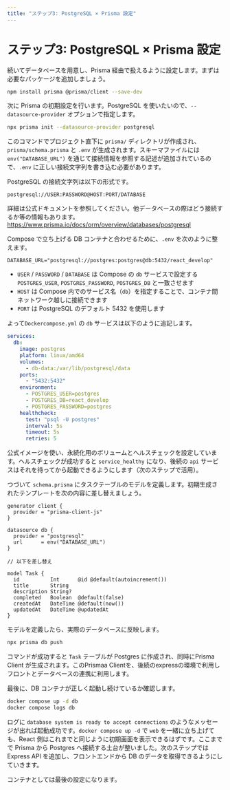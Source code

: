 ```yaml
---
title: "ステップ3: PostgreSQL × Prisma 設定"
---
```


# ステップ3: PostgreSQL × Prisma 設定

続いてデータベースを用意し、Prisma 経由で扱えるように設定します。まずは必要なパッケージを追加しましょう。

```bash
npm install prisma @prisma/client --save-dev
```

次に Prisma の初期設定を行います。PostgreSQL を使いたいので、`--datasource-provider` オプションで指定します。

```bash
npx prisma init --datasource-provider postgresql
```

このコマンドでプロジェクト直下に `prisma/` ディレクトリが作成され、`prisma/schema.prisma` と `.env` が生成されます。スキーマファイルには `env("DATABASE_URL")` を通じて接続情報を参照する記述が追加されているので、`.env` に正しい接続文字列を書き込む必要があります。

PostgreSQL の接続文字列は以下の形式です。

```
postgresql://USER:PASSWORD@HOST:PORT/DATABASE
```

詳細は公式ドキュメントを参照してください。他データベースの際はどう接続するか等の情報もあります。
https://www.prisma.io/docs/orm/overview/databases/postgresql

Compose で立ち上げる DB コンテナと合わせるために、`.env` を次のように整えます。

```env
DATABASE_URL="postgresql://postgres:postgres@db:5432/react_develop"
```

- `USER` / `PASSWORD` / `DATABASE` は Compose の `db` サービスで設定する `POSTGRES_USER`, `POSTGRES_PASSWORD`, `POSTGRES_DB` と一致させます
- `HOST` は Compose 内でのサービス名（`db`）を指定することで、コンテナ間ネットワーク越しに接続できます
- `PORT` は PostgreSQL のデフォルト 5432 を使用します

よって`Dockercompose.yml` の `db` サービスは以下のように追記します。

```yaml
services:
  db:
    image: postgres
    platform: linux/amd64
    volumes:
      - db-data:/var/lib/postgresql/data
    ports:
      - "5432:5432"
    environment:
      - POSTGRES_USER=postgres
      - POSTGRES_DB=react_develop
      - POSTGRES_PASSWORD=postgres
    healthcheck:
      test: "psql -U postgres"
      interval: 5s
      timeout: 5s
      retries: 5
```

公式イメージを使い、永続化用のボリュームとヘルスチェックを設定しています。ヘルスチェックが成功すると `service_healthy` になり、後続の `api` サービスはそれを待ってから起動できるようにします（次のステップで活用）。

つづいて `schema.prisma` にタスクテーブルのモデルを定義します。初期生成されたテンプレートを次の内容に差し替えましょう。

```prisma
generator client {
  provider = "prisma-client-js"
}

datasource db {
  provider = "postgresql"
  url      = env("DATABASE_URL")
}

// 以下を差し替え

model Task {
  id          Int      @id @default(autoincrement())
  title       String
  description String?
  completed   Boolean  @default(false)
  createdAt   DateTime @default(now())
  updatedAt   DateTime @updatedAt
}
```

モデルを定義したら、実際のデータベースに反映します。

```bash
npx prisma db push
```

コマンドが成功すると `Task` テーブルが Postgres に作成され、同時にPrisma Client が生成されます。このPrismaa Clientを、後続のexpressの環境で利用しフロントとデータベースの連携に利用します。

最後に、DB コンテナが正しく起動し続けているか確認します。

```bash
docker compose up -d db
docker compose logs db
```

ログに `database system is ready to accept connections` のようなメッセージが出れば起動成功です。`docker compose up -d` で `web` を一緒に立ち上げても、React 側はこれまでと同じように初期画面を表示できるはずです。ここまでで Prisma から Postgres へ接続する土台が整いました。次のステップでは Express API を追加し、フロントエンドから DB のデータを取得できるようにしていきます。

コンテナとしては最後の設定になります。
